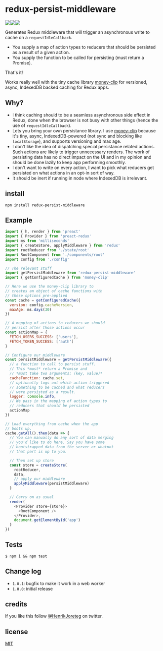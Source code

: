 # redux-persist-middleware

![](https://img.shields.io/npm/dm/redux-persist-middleware.svg)![](https://img.shields.io/npm/v/redux-persist-middleware.svg)![](https://img.shields.io/npm/l/redux-persist-middleware.svg)

Generates Redux middleware that will trigger an asynchronous write to cache on a `requestIdleCallback`.

* You supply a map of action types to reducers that should be persisted as a result of a given action.
* You supply the function to be called for persisting (must return a Promise).

That's it!

Works really well with the tiny cache library [money-clip](https://github.com/HenrikJoreteg/money-clip) for versioned, async, IndexedDB backed caching for Redux apps.

## Why?

* I think caching should to be a seamless asynchronous side effect in Redux, done when the browser is not busy with other things (hence the use of `requestIdleCallback`).
* Lets you bring your own persistance library. I use [money-clip](https://github.com/HenrikJoreteg/money-clip) because it's tiny, async, IndexedDB-powered (not sync and blocking like `localStorage`), and supports versioning and max age.
* I don't like the idea of dispatching special persistance related actions. Such actions are likely to trigger unnecessary renders. The work of persisting data has no direct impact on the UI and in my opinion and should be done lazily to keep app performing smoothly.
* I don't want to write on every action, I want to pick what reducers get persisted on what actions in an opt-in sort of way.
* It should be inert if running in node where IndexedDB is irrelevant.

## install

```
npm install redux-persist-middleware
```

## Example

```js
import { h, render } from 'preact'
import { Provider } from 'preact-redux'
import ms from 'milliseconds'
import { createStore, applyMiddleware } from 'redux'
import rootReducer from './state/root'
import RootComponent from './components/root'
import config from './config'

// The relevant stuff
import getPersistMiddleware from 'redux-persist-middleware'
import { getConfiguredCache } from 'money-clip'

// Here we use the money-clip library to
// creates an object of cache functions with
// these options pre-applied
const cache = getConfiguredCache({
  version: config.cacheVersion,
  maxAge: ms.days(30)
})

// A mapping of actions to reducers we should
// persist after those actions occur
const actionMap = {
  FETCH_USERS_SUCCESS: ['users'],
  FETCH_TOKEN_SUCCESS: ['auth']
}

// Configure our middleware
const persistMiddleware = getPersistMiddleware({
  // a function to call to persist stuff.
  // This *must* return a Promise and
  // *must take two arguments: (key, value)*
  cacheFunction: cache.set,
  // optionally logs out which action triggered
  // something to be cached and what reducers
  // were persisted as a result.
  logger: console.info,
  // We pass in the mapping of action types to
  // reducers that should be persisted
  actionMap
})

// Load everything from cache when the app
// boots up.
cache.getAll().then(data => {
  // You can manually do any sort of data merging
  // you'd like to do here. Say you have some
  // bootstrapped data from the server or whatnot
  // that part is up to you.

  // Then set up store
  const store = createStore(
    rootReducer,
    data,
    // apply our middleware
    applyMiddleware(persistMiddleware)
  )

  // Carry on as usual
  render(
    <Provider store={store}>
      <RootComponent />
    </Provider>,
    document.getElementById('app')
  )
})
```

## Tests

```
$ npm i && npm test
```

## Change log

* `1.0.1`: bugfix to make it work in a web worker
* `1.0.0`: initial release

## credits

If you like this follow [@HenrikJoreteg](http://twitter.com/henrikjoreteg) on twitter.

## license

[MIT](http://mit.joreteg.com/)
